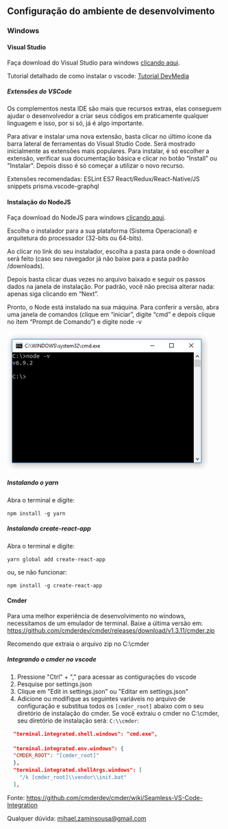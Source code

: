 ## Configuração do ambiente de desenvolvimento

### Windows

#### Visual Studio

Faça download do Visual Studio para windows [clicando aqui](https://code.visualstudio.com/).

Tutorial detalhado de como instalar o vscode: [Tutorial DevMedia](https://www.devmedia.com.br/introducao-ao-visual-studio-code/34418)

##### Extensões do VSCode

Os complementos nesta IDE são mais que recursos extras, elas conseguem ajudar o desenvolvedor a criar seus códigos em praticamente qualquer linguagem e isso, por si só, já é algo importante.

Para ativar e instalar uma nova extensão, basta clicar no último ícone da barra lateral de ferramentas do Visual Studio Code. Será mostrado inicialmente as extensões mais populares. Para instalar, é só escolher a extensão, verificar sua documentação básica e clicar no botão “Install” ou "Instalar". Depois disso é só começar a utilizar o novo recurso.

Extensões recomendadas:
ESLint
ES7 React/Redux/React-Native/JS snippets
prisma.vscode-graphql


#### Instalação do NodeJS
Faça download do NodeJS para windows [clicando aqui](https://nodejs.org/en/download/current).

Escolha o instalador para a sua plataforma (Sistema Operacional) e arquitetura do processador (32-bits ou 64-bits).

Ao clicar no link do seu instalador, escolha a pasta para onde o download será feito (caso seu navegador já não baixe para a pasta padrão /downloads).

Depois basta clicar duas vezes no arquivo baixado e seguir os passos dados na janela de instalação. Por padrão, você não precisa alterar nada: apenas siga clicando em “Next”.

Pronto, o Node está instalado na sua máquina. Para conferir a versão, abra uma janela de comandos (clique em “iniciar”, digite “cmd” e depois clique no item “Prompt de Comando”) e digite node -v

![Cmd node Image](images/cmdnode.gif)

##### Instalando o yarn

Abra o terminal e digite: 
```
npm install -g yarn
```

##### Instalando create-react-app

Abra o terminal e digite:

```
yarn global add create-react-app
```

ou, se não funcionar:

```
npm install -g create-react-app
```


#### Cmder

Para uma melhor experiência de desenvolvimento no windows, necessitamos de um emulador de terminal.
Baixe a última versão em: https://github.com/cmderdev/cmder/releases/download/v1.3.11/cmder.zip

Recomendo que extraia o arquivo zip no C:\cmder

##### Integrando o cmder no vscode

1. Pressione "Ctrl" + "," para acessar as contigurações do vscode
2. Pesquise por settings.json
3. Clique em "Edit in settings.json" ou "Editar em settings.json"
4. Adicione ou modifique as seguintes variáveis no arquivo de configuração e substitua todos os ` [cmder_root] ` abaixo com o seu diretório de instalação do cmder. Se você extraiu o cmder no C:\cmder, seu diretório de instalação será: ` C:\\cmder `:

```json
  "terminal.integrated.shell.windows": "cmd.exe",

  "terminal.integrated.env.windows": {
  "CMDER_ROOT": "[cmder_root]"
  },
  "terminal.integrated.shellArgs.windows": [
    "/k [cmder_root]\\vendor\\init.bat"
  ],
```

Fonte: https://github.com/cmderdev/cmder/wiki/Seamless-VS-Code-Integration

Qualquer dúvida: mihael.zaminsousa@gmail.com
